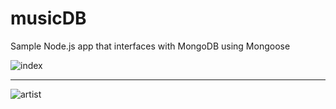 # musicDB

Sample Node.js app that interfaces with MongoDB using Mongoose

![index](https://alanv73.github.io/img/musicdb-index.png)

<hr>

![artist](https://alanv73.github.io/img/musicdb-artistpage.png)

